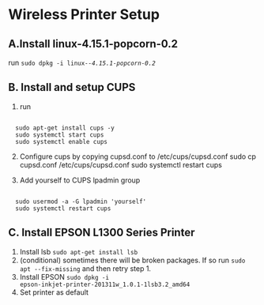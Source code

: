 # Wireless Printer Setup
## A.Install linux-4.15.1-popcorn-0.2
run <code>sudo dpkg -i linux-*-4.15.1-popcorn-0.2*</code>

## B. Install and setup CUPS
1. run

<code>
  sudo apt-get install cups -y
  sudo systemctl start cups
  sudo systemctl enable cups
</code>

2. Configure cups by copying cupsd.conf to /etc/cups/cupsd.conf
    sudo cp cupsd.conf /etc/cups/cupsd.conf
    sudo systemctl restart cups


3. Add yourself to CUPS lpadmin group
<code>
  sudo usermod -a -G lpadmin 'yourself'
  sudo systemctl restart cups
</code>


## C. Install EPSON L1300 Series Printer
1. Install lsb
<code>sudo apt-get install lsb</code>
2. (conditional) sometimes there will be broken packages. If so run
<code>sudo apt --fix-missing</code>
and then retry step 1.
3. Install EPSON
<code>sudo dpkg -i epson-inkjet-printer-201311w_1.0.1-1lsb3.2_amd64</code>
4. Set printer as default
